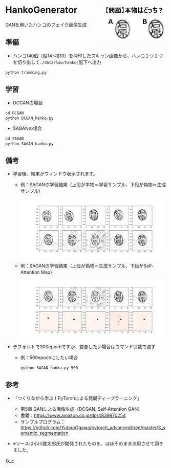 # HankoGenerator <img src="./data/logo.png" align="right" />
GANを用いたハンコのフェイク画像生成

## 準備
- ハンコ140個（縦14×横10）を押印したスキャン画像から、ハンコ１つ１つを切り出して`./data/low/hanko/`配下へ出力

```
python trimming.py
```
## 学習
- DCGANの場合
```
cd DCGAN
python DCGAN_hanko.py
```
- SAGANの場合
```
cd SAGAN
python SAGAN_hanko.py
```

## 備考
- 学習後、結果がウィンドウ表示されます。
  - 例：SAGANの学習結果（上段が本物＝学習サンプル、下段が偽物＝生成サンプル）

    ![](./data/SAGAN_hanko_epoch1000.png)

  - 例：SAGANの学習結果（上段が偽物＝生成サンプル、下段がSelf-Attention Map）

    ![](./data/SAGAN_hanko_epoch1000_map.png)


- デフォルトで300epochですが、変更したい場合はコマンド引数で渡す
  - 例：500epochにしたい場合

    ```
    python SAGAN_hanko.py 500
    ```

## 参考
- 「つくりながら学ぶ！PyTorchによる発展ディープラーニング」
  - 第5章 GANによる画像生成（DCGAN, Self-Attention GAN）
  - 書籍：https://www.amazon.co.jp/dp/4839970254
  - サンプルプログラム：https://github.com/YutaroOgawa/pytorch_advanced/tree/master/3_semantic_segmentation

- ※ソースは小川雄太郎氏が開発されたものを、ほぼそのまま流用させて頂きました。

以上








